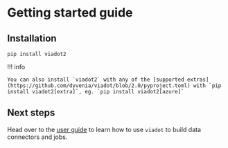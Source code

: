 # Getting started guide

## Installation

```console
pip install viadot2
```

!!! info

    You can also install `viadot2` with any of the [supported extras](https://github.com/dyvenia/viadot/blob/2.0/pyproject.toml) with `pip install viadot2[extra]`, eg. `pip install viadot2[azure]`

## Next steps

Head over to the [user guide](../user_guide/index.md) to learn how to use `viadot` to build data connectors and jobs.
